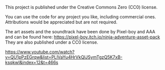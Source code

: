 This project is published under the Creative Commons Zero (CC0) license. 

You can use the code for any project you like, including commercial ones. Attributions would be appreciated but are not required. 

The art assets and the soundtrack have been done by Pixel-boy and AAA and can be found here: https://pixel-boy.itch.io/ninja-adventure-asset-pack
They are also published under a CC0 license. 

https://www.youtube.com/watch?v=QU1pPzEGrqw&list=PLlVaYu4HrVkQlJSymTgzQ5K7xB-ksqkwI&index=12&t=466s
